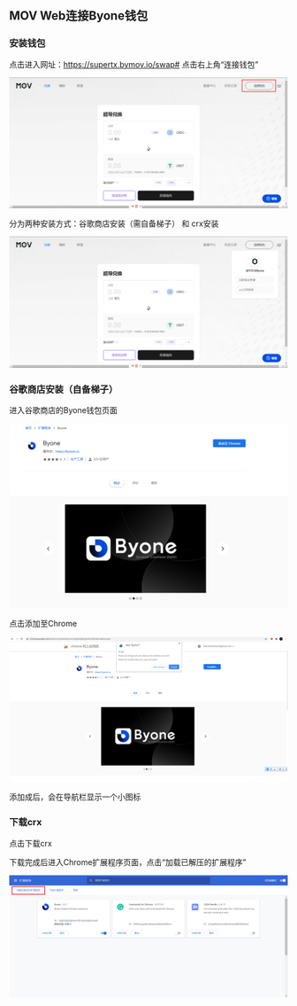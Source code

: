 ## MOV Web连接Byone钱包

### 安装钱包

点击进入网址：https://supertx.bymov.io/swap#
点击右上角“连接钱包”

![](../images/web-connect1.png)

分为两种安装方式：谷歌商店安装（需自备梯子） 和 crx安装

![](../images/web-connect2.png)

### 谷歌商店安装（自备梯子）

进入谷歌商店的Byone钱包页面

![](../images/web-connect3.png)

点击添加至Chrome

![](../images/web-connect4.png)

添加成后，会在导航栏显示一个小图标

### 下载crx

点击下载crx

下载完成后进入Chrome扩展程序页面，点击“加载已解压的扩展程序”

![](../images/web-connect5.png)